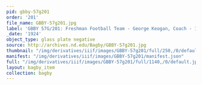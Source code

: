 ```yaml
---
pid: gbby-57g201
order: '201'
file_name: GBBY-57g201.jpg
label: 'GBBY 57G/201: Freshman Football Team - George Keogan, Coach - 1924'
_date: '1924'
object_type: glass plate negative
source: http://archives.nd.edu/Bagby/GBBY-57g201.jpg
thumbnail: "/img/derivatives/iiif/images/GBBY-57g201/full/250,/0/default.jpg"
manifest: "/img/derivatives/iiif/images/GBBY-57g201/manifest.json"
full: "/img/derivatives/iiif/images/GBBY-57g201/full/1140,/0/default.jpg"
layout: bagby_item
collection: bagby
---
```

